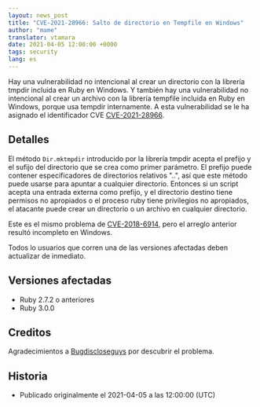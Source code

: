 ```yaml
---
layout: news_post
title: "CVE-2021-28966: Salto de directorio en Tempfile en Windows"
author: "mame"
translator: vtamara
date: 2021-04-05 12:00:00 +0000
tags: security
lang: es
---
```


Hay una vulnerabilidad no intencional al crear un directorio con la
librería tmpdir incluida en Ruby en Windows.  Y también hay una
vulnerabilidad no intencional al crear un archivo con la librería tempfile
incluida en Ruby en Windows, porque usa tempdir internamente. A esta
vulnerabilidad se le ha asignado el identificador CVE
[CVE-2021-28966](https://cve.mitre.org/cgi-bin/cvename.cgi?name=CVE-2021-28966).

## Detalles

El método `Dir.mktmpdir` introducido por la librería tmpdir acepta
el prefijo y el sufijo del directorio que se crea como primer parámetro.
El prefijo puede contener especificadores de directorios relativos "..\",
así que este método puede usarse para apuntar a cualquier directorio.
Entonces si un script acepta una entrada externa como prefijo, y el directorio
destino tiene permisos no apropiados o el proceso ruby tiene privilegios
no apropiados, el atacante puede crear un directorio o un archivo en
cualquier directorio.

Este es el mismo problema de
[CVE-2018-6914](https://www.ruby-lang.org/en/news/2018/03/28/unintentional-file-and-directory-creation-with-directory-traversal-cve-2018-6914/),
pero el arreglo anterior resultó incompleto en Windows.

Todos lo usuarios que corren una de las versiones afectadas deben
actualizar de inmediato.

## Versiones afectadas

* Ruby 2.7.2 o anteriores
* Ruby 3.0.0

## Creditos

Agradecimientos a [Bugdiscloseguys](https://hackerone.com/bugdiscloseguys)
por descubrir el problema.

## Historia

* Publicado originalmente el 2021-04-05 a las 12:00:00 (UTC)
